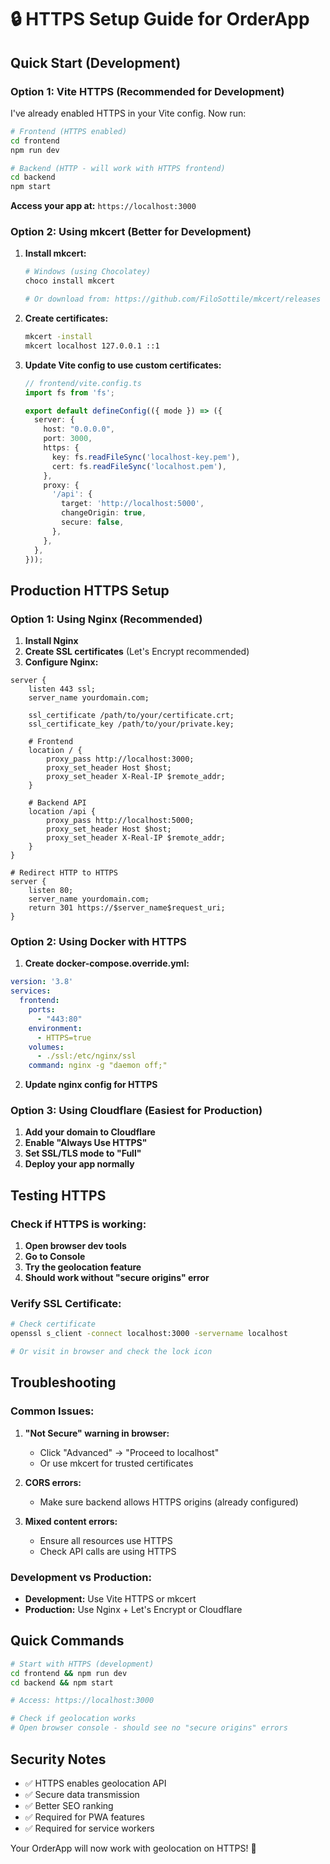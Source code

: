 # 🔒 HTTPS Setup Guide for OrderApp

## Quick Start (Development)

### Option 1: Vite HTTPS (Recommended for Development)

I've already enabled HTTPS in your Vite config. Now run:

```bash
# Frontend (HTTPS enabled)
cd frontend
npm run dev

# Backend (HTTP - will work with HTTPS frontend)
cd backend
npm start
```

**Access your app at:** `https://localhost:3000`

### Option 2: Using mkcert (Better for Development)

1. **Install mkcert:**
   ```bash
   # Windows (using Chocolatey)
   choco install mkcert
   
   # Or download from: https://github.com/FiloSottile/mkcert/releases
   ```

2. **Create certificates:**
   ```bash
   mkcert -install
   mkcert localhost 127.0.0.1 ::1
   ```

3. **Update Vite config to use custom certificates:**
   ```typescript
   // frontend/vite.config.ts
   import fs from 'fs';
   
   export default defineConfig(({ mode }) => ({
     server: {
       host: "0.0.0.0",
       port: 3000,
       https: {
         key: fs.readFileSync('localhost-key.pem'),
         cert: fs.readFileSync('localhost.pem'),
       },
       proxy: {
         '/api': {
           target: 'http://localhost:5000',
           changeOrigin: true,
           secure: false,
         },
       },
     },
   }));
   ```

## Production HTTPS Setup

### Option 1: Using Nginx (Recommended)

1. **Install Nginx**
2. **Create SSL certificates** (Let's Encrypt recommended)
3. **Configure Nginx:**

```nginx
server {
    listen 443 ssl;
    server_name yourdomain.com;
    
    ssl_certificate /path/to/your/certificate.crt;
    ssl_certificate_key /path/to/your/private.key;
    
    # Frontend
    location / {
        proxy_pass http://localhost:3000;
        proxy_set_header Host $host;
        proxy_set_header X-Real-IP $remote_addr;
    }
    
    # Backend API
    location /api {
        proxy_pass http://localhost:5000;
        proxy_set_header Host $host;
        proxy_set_header X-Real-IP $remote_addr;
    }
}

# Redirect HTTP to HTTPS
server {
    listen 80;
    server_name yourdomain.com;
    return 301 https://$server_name$request_uri;
}
```

### Option 2: Using Docker with HTTPS

1. **Create docker-compose.override.yml:**
```yaml
version: '3.8'
services:
  frontend:
    ports:
      - "443:80"
    environment:
      - HTTPS=true
    volumes:
      - ./ssl:/etc/nginx/ssl
    command: nginx -g "daemon off;"
```

2. **Update nginx config for HTTPS**

### Option 3: Using Cloudflare (Easiest for Production)

1. **Add your domain to Cloudflare**
2. **Enable "Always Use HTTPS"**
3. **Set SSL/TLS mode to "Full"**
4. **Deploy your app normally**

## Testing HTTPS

### Check if HTTPS is working:

1. **Open browser dev tools**
2. **Go to Console**
3. **Try the geolocation feature**
4. **Should work without "secure origins" error**

### Verify SSL Certificate:

```bash
# Check certificate
openssl s_client -connect localhost:3000 -servername localhost

# Or visit in browser and check the lock icon
```

## Troubleshooting

### Common Issues:

1. **"Not Secure" warning in browser:**
   - Click "Advanced" → "Proceed to localhost"
   - Or use mkcert for trusted certificates

2. **CORS errors:**
   - Make sure backend allows HTTPS origins (already configured)

3. **Mixed content errors:**
   - Ensure all resources use HTTPS
   - Check API calls are using HTTPS

### Development vs Production:

- **Development:** Use Vite HTTPS or mkcert
- **Production:** Use Nginx + Let's Encrypt or Cloudflare

## Quick Commands

```bash
# Start with HTTPS (development)
cd frontend && npm run dev
cd backend && npm start

# Access: https://localhost:3000

# Check if geolocation works
# Open browser console - should see no "secure origins" errors
```

## Security Notes

- ✅ HTTPS enables geolocation API
- ✅ Secure data transmission
- ✅ Better SEO ranking
- ✅ Required for PWA features
- ✅ Required for service workers

Your OrderApp will now work with geolocation on HTTPS! 🎉

